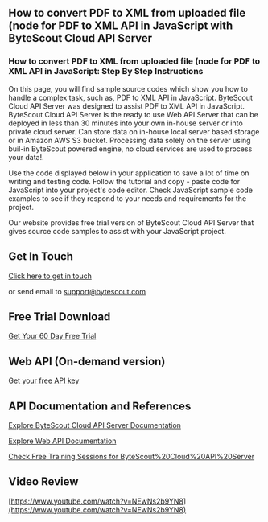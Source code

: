 ## How to convert PDF to XML from uploaded file (node for PDF to XML API in JavaScript with ByteScout Cloud API Server

### How to convert PDF to XML from uploaded file (node for PDF to XML API in JavaScript: Step By Step Instructions

On this page, you will find sample source codes which show you how to handle a complex task, such as, PDF to XML API in JavaScript. ByteScout Cloud API Server was designed to assist PDF to XML API in JavaScript. ByteScout Cloud API Server is the ready to use Web API Server that can be deployed in less than 30 minutes into your own in-house server or into private cloud server. Can store data on in-house local server based storage or in Amazon AWS S3 bucket. Processing data solely on the server using buil-in ByteScout powered engine, no cloud services are used to process your data!.

Use the code displayed below in your application to save a lot of time on writing and testing code. Follow the tutorial and copy - paste code for JavaScript into your project's code editor. Check JavaScript sample code examples to see if they respond to your needs and requirements for the project.

Our website provides free trial version of ByteScout Cloud API Server that gives source code samples to assist with your JavaScript project.

## Get In Touch

[Click here to get in touch](https://bytescout.zendesk.com/hc/en-us/requests/new?subject=ByteScout%20Cloud%20API%20Server%20Question)

or send email to [support@bytescout.com](mailto:support@bytescout.com?subject=ByteScout%20Cloud%20API%20Server%20Question) 

## Free Trial Download

[Get Your 60 Day Free Trial](https://bytescout.com/download/web-installer?utm_source=github-readme)

## Web API (On-demand version)

[Get your free API key](https://pdf.co/documentation/api?utm_source=github-readme)

## API Documentation and References

[Explore ByteScout Cloud API Server Documentation](https://bytescout.com/documentation/index.html?utm_source=github-readme)

[Explore Web API Documentation](https://pdf.co/documentation/api?utm_source=github-readme)

[Check Free Training Sessions for ByteScout%20Cloud%20API%20Server](https://academy.bytescout.com/)

## Video Review

[https://www.youtube.com/watch?v=NEwNs2b9YN8](https://www.youtube.com/watch?v=NEwNs2b9YN8)